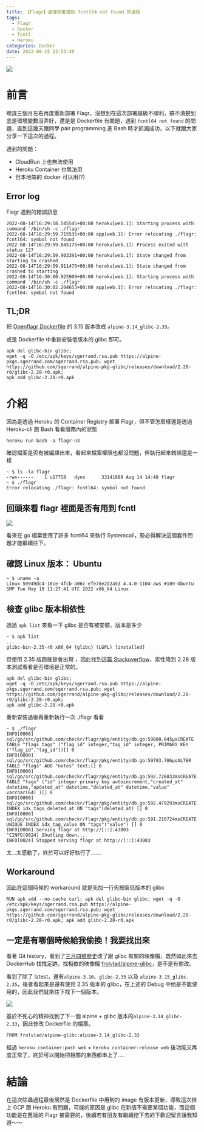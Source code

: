 ```yaml
---
title: 【Flagr】處理部署遇到 fcntl64 not found 的過程
tags:
  - Flagr
  - Docker
  - fcntl
  - Heroku
categories: Docker
date: 2022-08-15 23:53:49
---
```



![](https://nijialin.com/images/common.jpeg)

# 前言

睽違三個月左右再度重新部署 Flagr，沒想到在這次部署超級不順利，搞不清楚到底是環境變數沒弄好，還是是 Dockerfile 有問題，遇到 `fcntl64 not found` 的問題，直到這幾天跟同學 pair programming 進 Bash 時才抓漏成功，以下就跟大家分享一下這次的過程。

<!-- more -->

遇到的問題：

- CloudRun 上也無法使用
- Heroku Container 也無法用
- 但本地端的 docker 可以用(?)
## Error log

Flagr 遇到的錯誤訊息

```
2022-08-14T16:29:58.545545+00:00 heroku[web.1]: Starting process with command `/bin/sh -c ./flagr`
2022-08-14T16:29:59.715535+00:00 app[web.1]: Error relocating ./flagr: fcntl64: symbol not found
2022-08-14T16:29:59.845175+00:00 heroku[web.1]: Process exited with status 127
2022-08-14T16:29:59.903391+00:00 heroku[web.1]: State changed from starting to crashed
2022-08-14T16:29:59.911475+00:00 heroku[web.1]: State changed from crashed to starting
2022-08-14T16:30:00.925909+00:00 heroku[web.1]: Starting process with command `/bin/sh -c ./flagr`
2022-08-14T16:30:02.204653+00:00 app[web.1]: Error relocating ./flagr: fcntl64: symbol not found
```

## TL;DR

把 [Openflagr Dockerfile](https://github.com/openflagr/flagr/blob/main/Dockerfile#L22) 的 3.15 版本改成 `alpine-3.14_glibc-2.33`。

或是 Dockerfile 中重新安裝低版本的 glibc 即可。

```
apk del glibc-bin glibc;
wget -q -O /etc/apk/keys/sgerrand.rsa.pub https://alpine-pkgs.sgerrand.com/sgerrand.rsa.pub; wget https://github.com/sgerrand/alpine-pkg-glibc/releases/download/2.28-r0/glibc-2.28-r0.apk;
apk add glibc-2.28-r0.apk
```

# 介紹

因為是透過 Heroku 的 Container Registry 部署 Flagr，但不管怎麼樣還是透過 Heroku-cli 跑 Bash 看看服務內的狀態

```
heroku run bash -a flagr-n3
```

確認檔案是否有被編譯出來，看起來檔案權限也都沒問題，但執行起來錯誤還是一樣

```
~ $ ls -la flagr
-rwx------    1 u17758   dyno      33141888 Aug 14 14:48 flagr
~ $ ./flagr
Error relocating ./flagr: fcntl64: symbol not found
```

## 回頭來看 flagr 裡面是否有用到 fcntl

![](https://nijialin.com/images/2022/flagr-fcntl/1.png)

看來在 go 檔案使用了許多 fcntl64 來執行 Systemcall，勢必得解決這個套件問題才能繼續往下。

## 確認 Linux 版本： Ubuntu

```
~ $ uname -a
Linux 59949dc4-18ce-4fcb-a06c-efe78e2d2a53 4.4.0-1104-aws #109-Ubuntu SMP Tue May 10 11:27:41 UTC 2022 x86_64 Linux
```

## 檢查 glibc 版本相依性

透過 `apk list` 來看一下 glibc 是否有被安裝、版本是多少

```
~ $ apk list
...
glibc-bin-2.35-r0 x86_64 {glibc} (LGPL) [installed]
```

但使用 2.35 版跑就是會出現 ，因此找到[這篇 Stackoverflow](https://stackoverflow.com/questions/37818831/is-there-a-best-practice-on-setting-up-glibc-on-docker-alpine-linux-base-image)，索性降到 2.28 版本測試看看是否環境是正常的。

```
apk del glibc-bin glibc;
wget -q -O /etc/apk/keys/sgerrand.rsa.pub https://alpine-pkgs.sgerrand.com/sgerrand.rsa.pub; wget https://github.com/sgerrand/alpine-pkg-glibc/releases/download/2.28-r0/glibc-2.28-r0.apk;
apk add glibc-2.28-r0.apk
```

重新安裝過後再重新執行一次 ./flagr 看看

```
~ $ ./flagr
INFO[0000] sql/go/src/github.com/checkr/flagr/pkg/entity/db.go:59800.045µsCREATE TABLE "flags_tags" ("flag_id" integer,"tag_id" integer, PRIMARY KEY ("flag_id","tag_id"))[] 0
INFO[0000] sql/go/src/github.com/checkr/flagr/pkg/entity/db.go:59793.786µsALTER TABLE "flags" ADD "notes" text;[] 0
INFO[0000] sql/go/src/github.com/checkr/flagr/pkg/entity/db.go:592.726833msCREATE TABLE "tags" ("id" integer primary key autoincrement,"created_at" datetime,"updated_at" datetime,"deleted_at" datetime,"value" varchar(64) )[] 0
INFO[0000] sql/go/src/github.com/checkr/flagr/pkg/entity/db.go:592.479293msCREATE INDEX idx_tags_deleted_at ON "tags"(deleted_at) [] 0
INFO[0000] sql/go/src/github.com/checkr/flagr/pkg/entity/db.go:591.216724msCREATE UNIQUE INDEX idx_tag_value ON "tags"("value") [] 0
INFO[0000] Serving flagr at http://[::]:43003
^CINFO[0024] Shutting down...
INFO[0024] Stopped serving flagr at http://[::]:43003
```

太...太感動了，終於可以好好執行了.......

## Workaround

因此在這個時候的 workaround 就是先加一行先按裝低版本的 glibc

```
RUN apk add --no-cache curl; apk del glibc-bin glibc; wget -q -O /etc/apk/keys/sgerrand.rsa.pub https://alpine-pkgs.sgerrand.com/sgerrand.rsa.pub; wget https://github.com/sgerrand/alpine-pkg-glibc/releases/download/2.28-r0/glibc-2.28-r0.apk; apk add glibc-2.28-r0.apk
```

## 一定是有哪個時候給我偷換！我要找出來

看著 Git history，看到了[三月四號歷史](https://github.com/openflagr/flagr/commit/3e5714db1a8e0377284fefe08c81101ca31d2503)改了跟 glibc 有關的映像檔，既然如此來去 DockerHub 找找足跡，找相依的映像檔 [frolvlad/alpine-glibc](https://hub.docker.com/r/frolvlad/alpine-glibc/tags)，是不是有偷改。

看到了除了 latest，還有`alpine-3.16`、`glibc-2.35` 以及 `alpine-3.15_glibc-2.35`，後者看起來是還有使用 2.35 版本的 glibc，在上述的 Debug 中他是不能使用的，因此我們就來往下找下一個版本。

![](https://nijialin.com/images/2022/flagr-fcntl/2.png)

基於不死心的精神找到了下一個 alpine + glibc 版本的`alpine-3.14_glibc-2.33`，因此修改 Dockerfile 的檔案。

```
FROM frolvlad/alpine-glibc:alpine-3.14_glibc-2.33
```

經過 `heroku container:push web` + `heroku container:release web` 後功能又再度正常了，終於可以開始把相關的東西都串上了....

# 結論

在這次除蟲過程最後居然是 Dockerfile 中用到的 image 有版本更新，導致這次推上 GCP 跟 Heroku 有問題，可能的原因是 glibc 在新版不需要某個功能，而這個功能是在舊版的 Flagr 被需要的，後續若有朋友有繼續挖下去的下歡迎留言讓我知道～～

